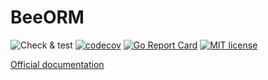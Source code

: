# BeeORM


![Check & test](https://github.com/latolukasz/beeorm/workflows/Check%20&%20test/badge.svg)
[![codecov](https://codecov.io/gh/latolukasz/beeorm/branch/main/graph/badge.svg?token=90GL4IJRWI)](https://codecov.io/gh/latolukasz/beeorm)
[![Go Report Card](https://goreportcard.com/badge/github.com/latolukasz/beeorm)](https://goreportcard.com/report/github.com/latolukasz/beeorm)
[![MIT license](https://img.shields.io/badge/license-MIT-brightgreen.svg)](https://opensource.org/licenses/MIT)

[Official documentation](https://beeorm.io)